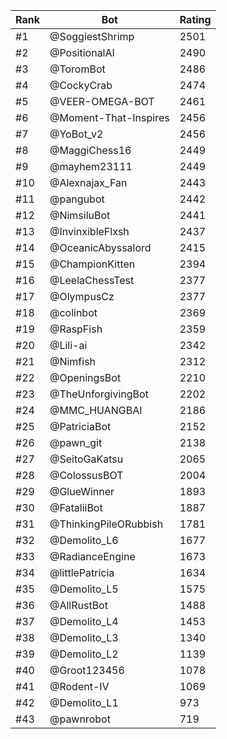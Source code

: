 Rank|Bot|Rating
---|---|---
#1|@SoggiestShrimp|2501
#2|@PositionalAI|2490
#3|@ToromBot|2486
#4|@CockyCrab|2474
#5|@VEER-OMEGA-BOT|2461
#6|@Moment-That-Inspires|2456
#7|@YoBot_v2|2456
#8|@MaggiChess16|2449
#9|@mayhem23111|2449
#10|@Alexnajax_Fan|2443
#11|@pangubot|2442
#12|@NimsiluBot|2441
#13|@InvinxibleFlxsh|2437
#14|@OceanicAbyssalord|2415
#15|@ChampionKitten|2394
#16|@LeelaChessTest|2377
#17|@OlympusCz|2377
#18|@colinbot|2369
#19|@RaspFish|2359
#20|@Lili-ai|2342
#21|@Nimfish|2312
#22|@OpeningsBot|2210
#23|@TheUnforgivingBot|2202
#24|@MMC_HUANGBAI|2186
#25|@PatriciaBot|2152
#26|@pawn_git|2138
#27|@SeitoGaKatsu|2065
#28|@ColossusBOT|2004
#29|@GlueWinner|1893
#30|@FataliiBot|1887
#31|@ThinkingPileORubbish|1781
#32|@Demolito_L6|1677
#33|@RadianceEngine|1673
#34|@littlePatricia|1634
#35|@Demolito_L5|1575
#36|@AllRustBot|1488
#37|@Demolito_L4|1453
#38|@Demolito_L3|1340
#39|@Demolito_L2|1139
#40|@Groot123456|1078
#41|@Rodent-IV|1069
#42|@Demolito_L1|973
#43|@pawnrobot|719
